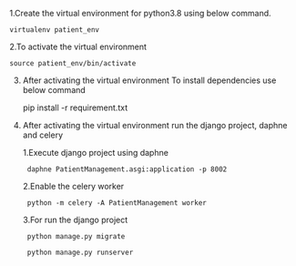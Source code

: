 1.Create the virtual environment for python3.8 using below command.

    virtualenv patient_env

2.To activate the virtual environment

    source patient_env/bin/activate

3. After activating the virtual environment To install dependencies use below command

    pip install -r requirement.txt

4. After activating the virtual environment run the django project, daphne and celery

    1.Execute django project using daphne

        daphne PatientManagement.asgi:application -p 8002

    2.Enable the celery worker

        python -m celery -A PatientManagement worker

    3.For run the django project

        python manage.py migrate

        python manage.py runserver

